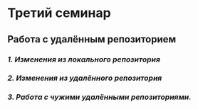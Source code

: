 # Третий семинар

## Работа с удалённым репозиторием

### *1. Изменения из локального репозитория*

### *2. Изменения из удалённого репозитория*

### *3. Работа с чужими удалёнными репозиториями.*
